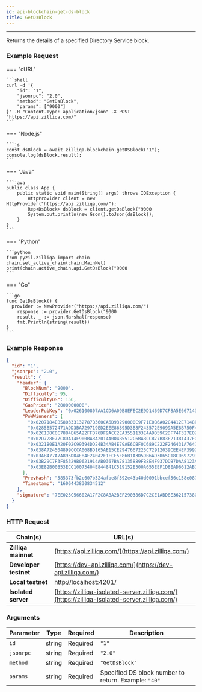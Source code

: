 ```yaml
---
id: api-blockchain-get-ds-block
title: GetDsBlock
---
```


---

Returns the details of a specified Directory Service block.

### Example Request

=== "cURL"

    ```shell
    curl -d '{
        "id": "1",
        "jsonrpc": "2.0",
        "method": "GetDsBlock",
        "params": ["9000"]
    }' -H "Content-Type: application/json" -X POST "https://api.zilliqa.com/"
    ```

=== "Node.js"

    ```js
    const dsBlock = await zilliqa.blockchain.getDSBlock("1");
    console.log(dsBlock.result);
    ```

=== "Java"

    ```java
    public class App {
        public static void main(String[] args) throws IOException {
            HttpProvider client = new HttpProvider("https://api.zilliqa.com/");
            Rep<DsBlock> dsBlock = client.getDsBlock("9000
            System.out.println(new Gson().toJson(dsBlock));
        }
    }
    ```

=== "Python"

    ```python
    from pyzil.zilliqa import chain
    chain.set_active_chain(chain.MainNet)
    print(chain.active_chain.api.GetDsBlock("9000
    ```

=== "Go"

    ```go
    func GetDsBlock() {
      provider := NewProvider("https://api.zilliqa.com/")
        response := provider.GetDsBlock("9000
        result, _ := json.Marshal(response)
        fmt.Println(string(result))
    }
    ```

### Example Response

```json
{
  "id": "1",
  "jsonrpc": "2.0",
  "result": {
    "header": {
      "BlockNum": "9000",
      "Difficulty": 95,
      "DifficultyDS": 156,
      "GasPrice": "2000000000",
      "LeaderPubKey": "0x026100807AA1CD6A09B8EFEC2E9D1469D7CF8A5E66714D6CADE3798585514CBD82",
      "PoWWinners": [
        "0x0207184EB580333132787B360CA6D93290000C9F71E0B6A02C4412E7148FB1AF81",
        "0x0285B572471A9D3BA729719ED2EEE86395D3B8F243572E9099A5E8B750F46092A7",
        "0x02C1D8C0C7884E65A22FFD76DF9ACC2EA3551133E4ADD59C2DF74F327E09F709FF",
        "0x02D728E77C8DA14E900BA8A2014A0D4B5512C6BABCCB77B83F21381437E0038F44",
        "0x0321B0E1A20F02C99394DD24B34AB4E79AE6CBF0C689C222F246431A764D6B59DB",
        "0x038A724504899CCCA068BD165AE15CE2947667225C72912039CEE4EF3992334843",
        "0x03AB477A7A895DD4E84F240A2F1FCF5F86B1A3D59B6AD3065C18CD69729D089959",
        "0x03B29C7F3F85329B0621914AB0367BA78135889FB8E4F937DDB7DAA8123AD4DF3C",
        "0x03E82B00B53ECC10073404E844841C519152E500A655EEF1D8EAD6612ABDF5B552"
      ],
      "PrevHash": "585373fb2c607b324afbe8f592e43b40d0091bbcef56c158e0879ced69648c8e",
      "Timestamp": "1606443830834512"
    },
    "signature": "7EE023C56602A17F2C8ABA2BEF290386D7C2CE1ABD8E3621573802FA67B243DE60B3EBEE5C4CCFDB697C80127B99CB384DAFEB44F70CD7569F2816DB950877BB"
  }
}
```

### HTTP Request

| Chain(s)              | URL(s)                                                                                       |
| --------------------- | -------------------------------------------------------------------------------------------- |
| **Zilliqa mainnet**   | [https://api.zilliqa.com/](https://api.zilliqa.com/)                                         |
| **Developer testnet** | [https://dev-api.zilliqa.com/](https://dev-api.zilliqa.com/)                                 |
| **Local testnet**     | [http://localhost:4201/](http://localhost:4201/)                                             |
| **Isolated server**   | [https://zilliqa-isolated-server.zilliqa.com/](https://zilliqa-isolated-server.zilliqa.com/) |

### Arguments

| Parameter | Type   | Required | Description                                          |
| --------- | ------ | -------- | ---------------------------------------------------- |
| `id`      | string | Required | `"1"`                                                |
| `jsonrpc` | string | Required | `"2.0"`                                              |
| `method`  | string | Required | `"GetDsBlock"`                                       |
| `params`  | string | Required | Specified DS block number to return. Example: `"40"` |
